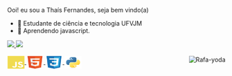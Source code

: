 Ooi! eu sou a Thaís Fernandes, seja bem vindo(a)



- 📖 Estudante de ciência e tecnologia UFVJM
- 🌱 Aprendendo javascript.



<div>
  <a href="https://github.com/thafernandes">
  <img height="180em" src="https://github-readme-stats.vercel.app/api?username=thafernandes&show_icons=true&theme=synthwave&include_all_commits=true&count_private=true"/>
  <img height="120em" src="https://github-readme-stats.vercel.app/api/top-langs/?username=thafernandes&layout=compact&langs_count=7&theme=synthwave"/>
</div>
<div style="display: inline_block"><br>
  <img align="center" alt="Rafa-Js" height="30" width="40" src="https://raw.githubusercontent.com/devicons/devicon/master/icons/javascript/javascript-plain.svg">
  <img align="center" alt="Rafa-HTML" height="30" width="40" src="https://raw.githubusercontent.com/devicons/devicon/master/icons/html5/html5-original.svg">
  <img align="center" alt="Rafa-CSS" height="30" width="40" src="https://raw.githubusercontent.com/devicons/devicon/master/icons/css3/css3-original.svg">
  <img align="center" alt="Rafa-Python" height="30" width="40" src="https://raw.githubusercontent.com/devicons/devicon/master/icons/python/python-original.svg">
  <img align="right" alt="Rafa-yoda" src="https://cdn.discordapp.com/attachments/878356878554460163/878359604222894110/picasion.com_00076c7927946daa2b346308e335b31c.gif"> 
       
</div>

 

 
  
  
